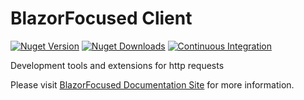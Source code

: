 # BlazorFocused Client

[![Nuget Version](https://img.shields.io/nuget/v/BlazorFocused?logo=nuget)](https://www.nuget.org/packages/BlazorFocused)
[![Nuget Downloads](https://img.shields.io/nuget/dt/BlazorFocused?logo=nuget)](https://www.nuget.org/packages/BlazorFocused)
[![Continuous Integration](https://github.com/kenswan/BlazorFocused/actions/workflows/continuous-integration.yml/badge.svg)](https://github.com/kenswan/BlazorFocused/actions/workflows/continuous-integration.yml)

Development tools and extensions for http requests

Please visit [BlazorFocused Documentation Site](https://www.blazorfocused.net) for more information.
